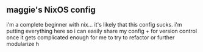 ## maggie's NixOS config
i'm a complete beginner with nix... it's likely that this config sucks. i'm putting everything here so i can easily share my config + for version control once it gets complicated enough for me to try to refactor or further modularize h
